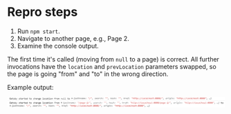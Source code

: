 # Repro steps

1. Run `npm start`.
2. Navigate to another page, e.g., Page 2.
3. Examine the console output.

The first time it's called (moving from `null` to a page) is correct. All further invocations have the `location` and `prevLocation` parameters swapped, so the page is going "from" and "to" in the wrong direction.

Example output:

![Example output](./repro.png)